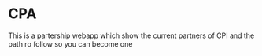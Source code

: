 # CPA
This is  a partership webapp which show the current partners of CPI and the path ro follow so you can become one 
